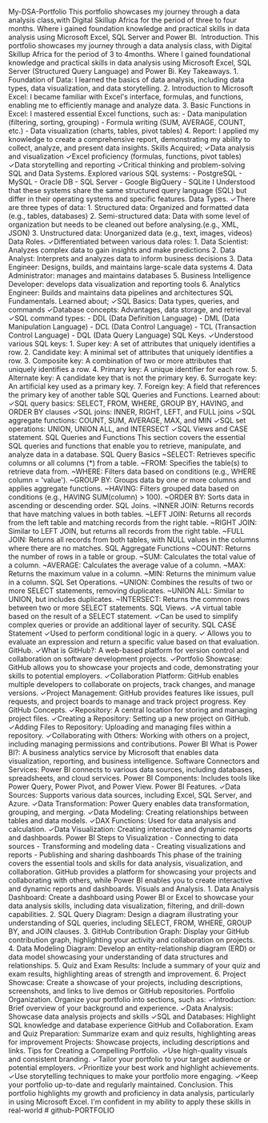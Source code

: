 ‎My-DSA-Portfolio
‎This portfolio showcases my journey through a data analysis class,with Digital Skillup Africa for the period of three to four months. Where i gained foundation knowledge and practical skills in data analysis using Microsoft Excel, SQL Server and Power BI.
‎
‎Introduction.
‎This portfolio showcases my journey through a data analysis class, with Digital Skillup Africa for the period of 3 to 4months.
‎Where I gained foundational knowledge and practical skills in data analysis using Microsoft Excel, SQL Server (Structured Query Language) and Power Bi.
‎Key Takeaways.
‎1. Foundation of Data: I learned the basics of data analysis, including data types, data visualization, and data storytelling.
‎2. Introduction to Microsoft Excel: I became familiar with Excel's interface, formulas, and functions, enabling me to efficiently manage and analyze data.
‎3. Basic Functions in Excel: I mastered essential Excel functions, such as:
‎- Data manipulation (filtering, sorting, grouping)
‎- Formula writing (SUM, AVERAGE, COUNT, etc.)
‎- Data visualization (charts, tables, pivot tables)
‎4. Report: I applied my knowledge to create a comprehensive report, demonstrating my ability to collect, analyze, and present data insights.
‎Skills Acquired;
‎✓Data analysis and visualization
‎✓Excel proficiency (formulas, functions, pivot tables)
‎✓Data storytelling and reporting
‎✓Critical thinking and problem-solving
‎SQL and Data Systems.
‎Explored various SQL systems:
‎- PostgreSQL
‎- MySQL
‎- Oracle DB
‎- SQL Server
‎- Google BigQuery
‎- SQLite
‎I Understood that these systems share the same structured query language (SQL) but differ in their operating systems and specific features.
‎Data Types.
‎✓There are three types of data:
‎1. Structured data: Organized and formatted data (e.g., tables, databases)
‎2. Semi-structured data: Data with some level of organization but needs to be cleaned out before analysing.(e.g., XML, JSON)
‎3. Unstructured data: Unorganized data (e.g., text, images, videos)
‎Data Roles.
‎✓Differentiated between various data roles:
‎1. Data Scientist: Analyzes complex data to gain insights and make predictions
‎2. Data Analyst: Interprets and analyzes data to inform business decisions
‎3. Data Engineer: Designs, builds, and maintains large-scale data systems
‎4. Data Administrator: manages and maintains databases
‎5. Business Intelligence Developer: develops data visualization and reporting tools
‎6. Analytics Engineer: Builds and maintains data pipelines and architectures
‎SQL Fundamentals.
‎Learned about;
‎✓SQL Basics: Data types, queries, and commands
‎✓Database concepts: Advantages, data storage, and retrieval
‎✓SQL command types:
‎- DDL (Data Definition Language)
‎- DML (Data Manipulation Language)
‎- DCL (Data Control Language)
‎- TCL (Transaction Control Language)
‎- DQL (Data Query Language)
‎SQL Keys.
‎✓Understood various SQL keys:
‎1. Super key: A set of attributes that uniquely identifies a row.
‎2. Candidate key: A minimal set of attributes that uniquely identifies a row.
‎3. Composite key: A combination of two or more attributes that uniquely identifies a row.
‎4. Primary key: A unique identifier for each row.
‎5. Alternate key: A candidate key that is not the primary key.
‎6. Surrogate key: An artificial key used as a primary key.
‎7. Foreign key: A field that references the primary key of another table
‎SQL Queries and Functions.
‎Learned about:
‎✓SQL query basics: SELECT, FROM, WHERE, GROUP BY, HAVING, and ORDER BY clauses
‎✓SQL joins: INNER, RIGHT, LEFT, and FULL joins
‎✓SQL aggregate functions: COUNT, SUM, AVERAGE, MAX, and MIN
‎✓SQL set operations: UNION, UNION ALL, and INTERSECT
‎✓SQL Views and CASE statement.
‎SQL Queries and Functions
‎This section covers the essential SQL queries and functions that enable you to retrieve, manipulate, and analyze data in a database.
‎SQL Query Basics
‎~SELECT: Retrieves specific columns or all columns (*) from a table.
‎~FROM: Specifies the table(s) to retrieve data from.
‎~WHERE: Filters data based on conditions (e.g., WHERE column = 'value').
‎~GROUP BY: Groups data by one or more columns and applies aggregate functions.
‎~HAVING: Filters grouped data based on conditions (e.g., HAVING SUM(column) > 100).
‎~ORDER BY: Sorts data in ascending or descending order.
‎SQL Joins.
‎~INNER JOIN: Returns records that have matching values in both tables.
‎~LEFT JOIN: Returns all records from the left table and matching records from the right table.
‎~RIGHT JOIN: Similar to LEFT JOIN, but returns all records from the right table.
‎~FULL JOIN: Returns all records from both tables, with NULL values in the columns where there are no matches.
‎SQL Aggregate Functions
‎~COUNT: Returns the number of rows in a table or group.
‎~SUM: Calculates the total value of a column.
‎~AVERAGE: Calculates the average value of a column.
‎~MAX: Returns the maximum value in a column.
‎~MIN: Returns the minimum value in a column.
‎SQL Set Operations.
‎~UNION: Combines the results of two or more SELECT statements, removing duplicates.
‎~UNION ALL: Similar to UNION, but includes duplicates.
‎~INTERSECT: Returns the common rows between two or more SELECT statements.
‎SQL Views.
‎✓A virtual table based on the result of a SELECT statement.
‎✓Can be used to simplify complex queries or provide an additional layer of security.
‎SQL CASE Statement
‎✓Used to perform conditional logic in a query.
‎✓ Allows you to evaluate an expression and return a specific value based on that evaluation.
‎GitHub.
‎✓What is GitHub?: A web-based platform for version control and collaboration on software development projects.
‎✓Portfolio Showcase: GitHub allows you to showcase your projects and code, demonstrating your skills to potential employers.
‎✓Collaboration Platform: GitHub enables multiple developers to collaborate on projects, track changes, and manage versions.
‎✓Project Management: GitHub provides features like issues, pull requests, and project boards to manage and track project progress.
‎Key GitHub Concepts.
‎✓Repository: A central location for storing and managing project files.
‎✓Creating a Repository: Setting up a new project on GitHub.
‎✓Adding Files to Repository: Uploading and managing files within a repository.
‎✓Collaborating with Others: Working with others on a project, including managing permissions and contributions.
‎Power BI
‎What is Power BI?: A business analytics service by Microsoft that enables data visualization, reporting, and business intelligence.
‎Software Connectors and Services: Power BI connects to various data sources, including databases, spreadsheets, and cloud services.
‎Power BI Components: Includes tools like Power Query, Power Pivot, and Power View.
‎Power BI Features.
‎✓Data Sources: Supports various data sources, including Excel, SQL Server, and Azure.
‎✓Data Transformation: Power Query enables data transformation, grouping, and merging.
‎✓Data Modeling: Creating relationships between tables and data models.
‎✓DAX Functions: Used for data analysis and calculation.
‎✓Data Visualization: Creating interactive and dynamic reports and dashboards.
‎Power BI Steps to Visualization
‎- Connecting to data sources
‎- Transforming and modeling data
‎- Creating visualizations and reports
‎- Publishing and sharing dashboards
‎This phase of the training covers the essential tools and skills for data analysis, visualization, and collaboration.
‎GitHub provides a platform for showcasing your projects and collaborating with others, while Power BI enables you to create interactive and dynamic reports and dashboards.
‎Visuals and Analysis.
‎1. Data Analysis Dashboard: Create a dashboard using Power BI or Excel to showcase your data analysis skills, including data visualization, filtering, and drill-down capabilities.
‎2. SQL Query Diagram: Design a diagram illustrating your understanding of SQL queries, including SELECT, FROM, WHERE, GROUP BY, and JOIN clauses.
‎3. GitHub Contribution Graph: Display your GitHub contribution graph, highlighting your activity and collaboration on projects.
‎4. Data Modeling Diagram: Develop an entity-relationship diagram (ERD) or data model showcasing your understanding of data structures and relationships.
‎5. Quiz and Exam Results: Include a summary of your quiz and exam results, highlighting areas of strength and improvement.
‎6. Project Showcase: Create a showcase of your projects, including descriptions, screenshots, and links to live demos or GitHub repositories.
‎Portfolio Organization.
‎Organize your portfolio into sections, such as:
‎✓Introduction: Brief overview of your background and experience.
‎✓Data Analysis: Showcase data analysis projects and skills
‎✓SQL and Databases: Highlight SQL knowledge and database experience
‎GitHub and Collaboration.
‎Exam and Quiz Preparation: Summarize exam and quiz results, highlighting areas for improvement
‎Projects: Showcase projects, including descriptions and links.
‎Tips for Creating a Compelling Portfolio.
‎✓Use high-quality visuals and consistent branding.
‎✓Tailor your portfolio to your target audience or potential employers.
‎✓Prioritize your best work and highlight achievements.
‎✓Use storytelling techniques to make your portfolio more engaging.
‎✓Keep your portfolio up-to-date and regularly maintained.
‎Conclusion.
‎This portfolio highlights my growth and proficiency in data analysis, particularly in using Microsoft Excel. I'm confident in my ability to apply these skills in real-world
‎# github-PORTFOLIO
